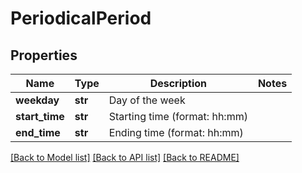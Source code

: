 # PeriodicalPeriod

## Properties
Name | Type | Description | Notes
------------ | ------------- | ------------- | -------------
**weekday** | **str** | Day of the week | 
**start_time** | **str** | Starting time (format: hh:mm) | 
**end_time** | **str** | Ending time (format: hh:mm) | 

[[Back to Model list]](../README.md#documentation-for-models) [[Back to API list]](../README.md#documentation-for-api-endpoints) [[Back to README]](../README.md)


